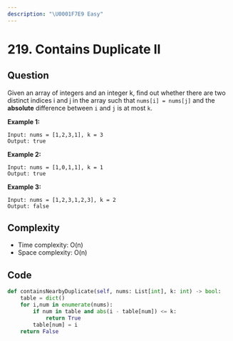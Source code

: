 ```yaml
---
description: "\U0001F7E9 Easy"
---
```


# 219. Contains Duplicate II

## Question

Given an array of integers and an integer k, find out whether there are two distinct indices i and j in the array such that `nums[i] = nums[j]` and the **absolute** difference between `i` and `j` is at most `k`.

**Example 1:**

```text
Input: nums = [1,2,3,1], k = 3
Output: true
```

**Example 2:**

```text
Input: nums = [1,0,1,1], k = 1
Output: true
```

**Example 3:**

```text
Input: nums = [1,2,3,1,2,3], k = 2
Output: false
```

## Complexity

* Time complexity: O\(n\)
* Space complexity: O\(n\)

## Code 

```python
def containsNearbyDuplicate(self, nums: List[int], k: int) -> bool:
    table = dict()
    for i,num in enumerate(nums):
        if num in table and abs(i - table[num]) <= k: 
            return True
        table[num] = i
    return False
```

